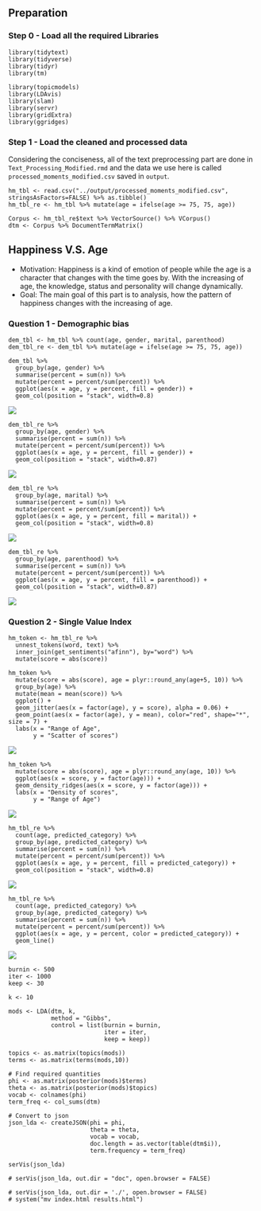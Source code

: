 Preparation
-----------

### Step 0 - Load all the required Libraries

    library(tidytext)
    library(tidyverse)
    library(tidyr)
    library(tm)

    library(topicmodels)
    library(LDAvis)
    library(slam)
    library(servr)
    library(gridExtra)
    library(ggridges)

### Step 1 - Load the cleaned and processed data

Considering the conciseness, all of the text preprocessing part are done
in `Text_Processing_Modified.rmd` and the data we use here is called
`processed_moments_modified.csv` saved in `output`.

    hm_tbl <- read.csv("../output/processed_moments_modified.csv", stringsAsFactors=FALSE) %>% as.tibble()
    hm_tbl_re <- hm_tbl %>% mutate(age = ifelse(age >= 75, 75, age))

    Corpus <- hm_tbl_re$text %>% VectorSource() %>% VCorpus()
    dtm <- Corpus %>% DocumentTermMatrix()

Happiness V.S. Age
------------------

-   Motivation: Happiness is a kind of emotion of people while the age
    is a character that changes with the time goes by. With the
    increasing of age, the knowledge, status and personality will change
    dynamically.
-   Goal: The main goal of this part is to analysis, how the pattern of
    happiness changes with the increasing of age.

### Question 1 - Demographic bias

    dem_tbl <- hm_tbl %>% count(age, gender, marital, parenthood)
    dem_tbl_re <- dem_tbl %>% mutate(age = ifelse(age >= 75, 75, age))

    dem_tbl %>% 
      group_by(age, gender) %>% 
      summarise(percent = sum(n)) %>% 
      mutate(percent = percent/sum(percent)) %>%
      ggplot(aes(x = age, y = percent, fill = gender)) + 
      geom_col(position = "stack", width=0.8)

![](HappyDB_TMining_files/figure-markdown_strict/unnamed-chunk-1-1.png)

    dem_tbl_re %>% 
      group_by(age, gender) %>% 
      summarise(percent = sum(n)) %>% 
      mutate(percent = percent/sum(percent)) %>%
      ggplot(aes(x = age, y = percent, fill = gender)) + 
      geom_col(position = "stack", width=0.87)

![](HappyDB_TMining_files/figure-markdown_strict/unnamed-chunk-2-1.png)

    dem_tbl_re %>% 
      group_by(age, marital) %>% 
      summarise(percent = sum(n)) %>% 
      mutate(percent = percent/sum(percent)) %>%
      ggplot(aes(x = age, y = percent, fill = marital)) + 
      geom_col(position = "stack", width=0.8)

![](HappyDB_TMining_files/figure-markdown_strict/unnamed-chunk-3-1.png)

    dem_tbl_re %>% 
      group_by(age, parenthood) %>% 
      summarise(percent = sum(n)) %>% 
      mutate(percent = percent/sum(percent)) %>%
      ggplot(aes(x = age, y = percent, fill = parenthood)) + 
      geom_col(position = "stack", width=0.87)

![](HappyDB_TMining_files/figure-markdown_strict/unnamed-chunk-4-1.png)

### Question 2 - Single Value Index

    hm_token <- hm_tbl_re %>%
      unnest_tokens(word, text) %>%
      inner_join(get_sentiments("afinn"), by="word") %>%
      mutate(score = abs(score))

    hm_token %>%
      mutate(score = abs(score), age = plyr::round_any(age+5, 10)) %>%
      group_by(age) %>%
      mutate(mean = mean(score)) %>%
      ggplot() + 
      geom_jitter(aes(x = factor(age), y = score), alpha = 0.06) + 
      geom_point(aes(x = factor(age), y = mean), color="red", shape="*", size = 7) +
      labs(x = "Range of Age", 
           y = "Scatter of scores")

![](HappyDB_TMining_files/figure-markdown_strict/unnamed-chunk-6-1.png)

    hm_token %>%
      mutate(score = abs(score), age = plyr::round_any(age, 10)) %>%
      ggplot(aes(x = score, y = factor(age))) + 
      geom_density_ridges(aes(x = score, y = factor(age))) + 
      labs(x = "Density of scores", 
           y = "Range of Age")

![](HappyDB_TMining_files/figure-markdown_strict/unnamed-chunk-6-2.png)

    hm_tbl_re %>% 
      count(age, predicted_category) %>% 
      group_by(age, predicted_category) %>%
      summarise(percent = sum(n)) %>% 
      mutate(percent = percent/sum(percent)) %>%
      ggplot(aes(x = age, y = percent, fill = predicted_category)) + 
      geom_col(position = "stack", width=0.8)

![](HappyDB_TMining_files/figure-markdown_strict/unnamed-chunk-7-1.png)

    hm_tbl_re %>% 
      count(age, predicted_category) %>% 
      group_by(age, predicted_category) %>%
      summarise(percent = sum(n)) %>% 
      mutate(percent = percent/sum(percent)) %>%
      ggplot(aes(x = age, y = percent, color = predicted_category)) + 
      geom_line()

![](HappyDB_TMining_files/figure-markdown_strict/unnamed-chunk-8-1.png)

    burnin <- 500
    iter <- 1000
    keep <- 30

    k <- 10

    mods <- LDA(dtm, k, 
                method = "Gibbs",
                control = list(burnin = burnin,
                               iter = iter,
                               keep = keep))

    topics <- as.matrix(topics(mods))
    terms <- as.matrix(terms(mods,10))

    # Find required quantities
    phi <- as.matrix(posterior(mods)$terms)
    theta <- as.matrix(posterior(mods)$topics)
    vocab <- colnames(phi)
    term_freq <- col_sums(dtm)

    # Convert to json
    json_lda <- createJSON(phi = phi, 
                           theta = theta,
                           vocab = vocab,
                           doc.length = as.vector(table(dtm$i)),
                           term.frequency = term_freq)

    serVis(json_lda)

    # serVis(json_lda, out.dir = "doc", open.browser = FALSE)

    # serVis(json_lda, out.dir = './', open.browser = FALSE)
    # system("mv index.html results.html")
